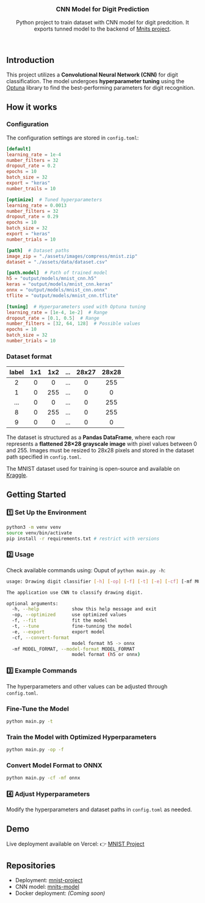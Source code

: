 <p align="center">
    <h3 align="center">CNN Model for Digit Prediction</h3>
  </a>
</p>

<p align="center">Python project to train dataset with CNN model for digit predcition. It exports tunned model to the backend of <a href="https://github.com/arnon3339/mnist-project.git">Mnits project</a>.</p>

<br/>

## Introduction

This project utilizes a **Convolutional Neural Network (CNN)** for digit classification. The model undergoes **hyperparameter tuning** using the [Optuna](https://optuna.org/) library to find the best-performing parameters for digit recognition.

## How it works

### Configuration
The configuration settings are stored in `config.toml`:

```toml
[default]
learning_rate = 1e-4
number_filters = 32
dropout_rate = 0.2
epochs = 10
batch_size = 32
export = "keras"
number_trails = 10

[optimize]  # Tuned hyperparameters
learning_rate = 0.0013
number_filters = 32
dropout_rate = 0.29
epochs = 10
batch_size = 32
export = "keras"
number_trials = 10

[path]  # Dataset paths
image_zip = "./assets/images/compress/mnist.zip"
dataset = "./assets/data/dataset.csv"

[path.model]  # Path of trained model
h5 = "output/models/mnist_cnn.h5"
keras = "output/models/mnist_cnn.keras"
onnx = "output/models/mnist_cnn.onnx"
tflite = "output/models/mnist_cnn.tflite"

[tuning]  # Hyperparameters used with Optuna tuning
learning_rate = [1e-4, 1e-2]  # Range
dropout_rate = [0.1, 0.5]  # Range
number_filters = [32, 64, 128]  # Possible values
epochs = 10
batch_size = 32
number_trials = 10
```

### Dataset format

| label | 1x1 | 1x2 | ...  | 28x27 | 28x28 |
| :---: | :---: | :---: | :---: | :---: | :---: |
| 2 | 0 | 0 | ...  | 0 | 255 |
| 1 | 0 | 255 | ...  | 0 | 0 |
| ... | 0 | 0 | ...  | 0 | 255 |
| 8 | 0 | 255 | ...  | 0 | 255 |
| 9 | 0 | 0 | ...  | 0 | 0 |


The dataset is structured as a **Pandas DataFrame**, where each row represents a **flattened 28×28 grayscale image** with pixel values between 0 and 255. Images must be resized to 28x28 pixels and stored in the dataset path specified in `config.toml`.

The MNIST dataset used for training is open-source and available on [Kraggle](https://www.kaggle.com).

## Getting Started

### &#x31;&#xFE0F;&#x20E3; Set Up the Environment

```bash
python3 -m venv venv
source venv/bin/activate
pip install -r requirements.txt # restrict with versions
```

### &#x32;&#xFE0F;&#x20E3; Usage
Check available commands using:
Ouput of `python main.py -h`:

```bash
usage: Drawing digit classifier [-h] [-op] [-f] [-t] [-e] [-cf] [-mf MODEL_FORMAT]

The application use CNN to classify drawing digit.

optional arguments:
  -h, --help            show this help message and exit
  -op, --optimized      use optimized values
  -f, --fit             fit the model
  -t, --tune            fine-tunning the model
  -e, --export          export model
  -cf, --convert-format
                        model format h5 -> onnx
  -mf MODEL_FORMAT, --model-format MODEL_FORMAT
                        model format (h5 or onnx)
```

### &#x33;&#xFE0F;&#x20E3; Example Commands

The hyperparameters and other values can be adjusted through `config.toml`.

### Fine-Tune the Model
```bash
python main.py -t
```

### Train the Model with Optimized Hyperparameters
```bash
python main.py -op -f
```

### Convert Model Format to ONNX
```bash
python main.py -cf -mf onnx
```

### &#x34;&#xFE0F;&#x20E3; Adjust Hyperparameters
Modify the hyperparameters and dataset paths in `config.toml` as needed.

## Demo

Live deployment available on Vercel:
👉 [MNIST Project](https://mnist-project.vercel.app/)

## Repositories

- Deployment: [mnist-project](https://github.com/arnon3339/mnist-project.git)
- CNN model: [mnits-model](https://github.com/arnon3339/mnist-model.git)
- Docker deployment: *(Coming soon)*
